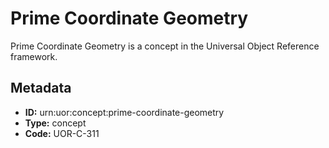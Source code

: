 # Prime Coordinate Geometry

Prime Coordinate Geometry is a concept in the Universal Object Reference framework.

## Metadata

- **ID:** urn:uor:concept:prime-coordinate-geometry
- **Type:** concept
- **Code:** UOR-C-311
